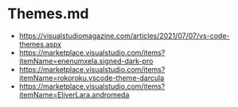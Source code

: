 # Themes.md

* https://visualstudiomagazine.com/articles/2021/07/07/vs-code-themes.aspx
* https://marketplace.visualstudio.com/items?itemName=enenumxela.signed-dark-pro
* https://marketplace.visualstudio.com/items?itemName=rokoroku.vscode-theme-darcula
* https://marketplace.visualstudio.com/items?itemName=EliverLara.andromeda
